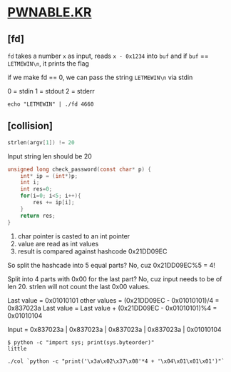 # [PWNABLE.KR](http://pwnable.kr/play.php)

## [fd]

`fd` takes a number `x` as input, reads `x - 0x1234` into `buf` and if `buf` == `LETMEWIN\n`, it prints the flag

if we make fd == 0, we can pass the string `LETMEWIN\n` via stdin 

0 = stdin
1 = stdout
2 = stderr

```
echo "LETMEWIN" | ./fd 4660
```

## [collision]

```c
strlen(argv[1]) != 20
```
Input string len should be 20

```c
unsigned long check_password(const char* p) {
    int* ip = (int*)p;
    int i;
	int res=0;
	for(i=0; i<5; i++){
		res += ip[i];
	}
	return res;
}
```

1. char pointer is casted to an int pointer
2. value are read as int values
3. result is compared against hashcode 0x21DD09EC

So split the hashcade into 5 equal parts?
No, cuz 0x21DD09EC%5 = 4!

Split into 4 parts with 0x00 for the last part?
No, cuz input needs to be of len 20. strlen will not count the last 0x00 values.

Last value = 0x01010101
other values = (0x21DD09EC - 0x01010101)/4 = 0x837023a
Last value = Last value + (0x21DD09EC - 0x01010101)%4 = 0x01010104

Input = 0x837023a | 0x837023a | 0x837023a | 0x837023a | 0x01010104

```
$ python -c "import sys; print(sys.byteorder)"
little
```

```
./col `python -c "print('\x3a\x02\x37\x08'*4 + '\x04\x01\x01\x01')"`
```
